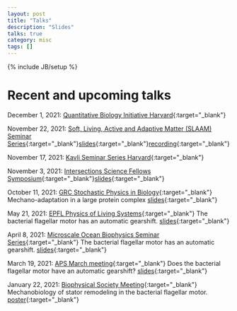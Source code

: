 ```yaml
---
layout: post
title: "Talks"
description: "Slides"
talks: true
category: misc
tags: []
---
```

{% include JB/setup %}

# Recent and upcoming talks
December 1, 2021: [Quantitative Biology Initiative Harvard](https://quantbio.harvard.edu/event-73){:target="_blank"}

November 22, 2021: [Soft, Living, Active and Adaptive Matter (SLAAM) Seminar Series](https://physics.ucmerced.edu/slaam){:target="_blank"}[slides](https://navishwadhwa.com/slides/6-SLAAM/){:target="_blank"}[recording](https://ucmerced.zoom.us/rec/play/-U33f4UM2ukwQmatBzK7yIYl2J1In2UyWAlvbK3okHuISlqUxkWUtXTf_ZjDUVXKN93UNuX62Pig7764.v0a99CGoj68zr85c?startTime=1637600526000&_x_zm_rtaid=2UijdKmmRdeFL9IdNYFCiA.1640632897255.aec78f62820afbf7c01dab653f5f2d6b&_x_zm_rhtaid=362){:target="_blank"} 

November 17, 2021: [Kavli Seminar Series Harvard](https://kavli.seas.harvard.edu/){:target="_blank"}

November 3, 2021: [Intersections Science Fellows Symposium](https://www.intersectionssciencefellows.com/){:target="_blank"}[slides](https://navishwadhwa.com/slides/5-intersections-symposium/){:target="_blank"} 

October 11, 2021: [GRC Stochastic Physics in Biology](https://www.grc.org/stochastic-physics-in-biology-conference/2021/){:target="_blank"}
Mechano-adaptation in a large protein complex [slides](https://navishwadhwa.com/slides/4-grc-stochastic/){:target="_blank"}

May 21, 2021: [EPFL Physics of Living Systems](https://pols.epfl.ch/){:target="_blank"}
The bacterial flagellar motor has an automatic gearshift. [slides](https://navishwadhwa.com/slides/3-epfl/){:target="_blank"}

April 8, 2021: [Microscale Ocean Biophysics Seminar Series](https://www.microscalemeeting.org/seminar-series.html){:target="_blank"}
The bacterial flagellar motor has an automatic gearshift. [slides](https://navishwadhwa.com/slides/2-microscale-biophysics-2021){:target="_blank"}

March 19, 2021: [APS March meeting](https://march.aps.org/){:target="_blank"} Does the bacterial flagellar motor have an automatic gearshift? [slides](https://navishwadhwa.com/slides/1-aps-march){:target="_blank"}

January 22, 2021: [Biophysical Society Meeting](https://www.biophysics.org/2021meeting#/){:target="_blank"} Mechanobiology of stator remodeling in the bacterial flagellar motor. [poster](/assets/pdfs/wadhwa-biophysical-poster.pdf){:target="_blank"}



